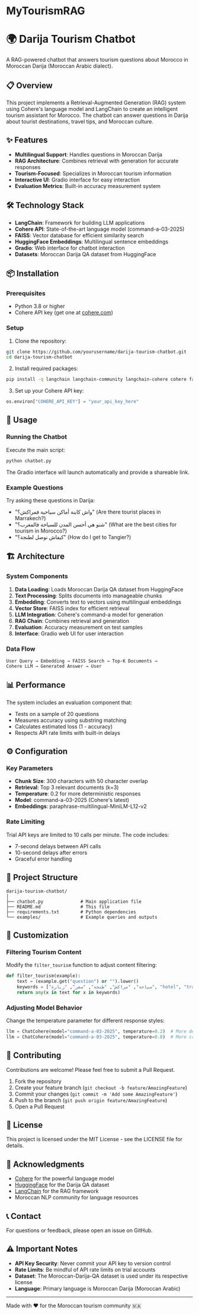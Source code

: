 # MyTourismRAG
# 🌍 Darija Tourism Chatbot

A RAG-powered chatbot that answers tourism questions about Morocco in Moroccan Darija (Moroccan Arabic dialect).

## 📋 Overview

This project implements a Retrieval-Augmented Generation (RAG) system using Cohere's language model and LangChain to create an intelligent tourism assistant for Morocco. The chatbot can answer questions in Darija about tourist destinations, travel tips, and Moroccan culture.

## ✨ Features

- **Multilingual Support**: Handles questions in Moroccan Darija
- **RAG Architecture**: Combines retrieval with generation for accurate responses
- **Tourism-Focused**: Specializes in Moroccan tourism information
- **Interactive UI**: Gradio interface for easy interaction
- **Evaluation Metrics**: Built-in accuracy measurement system

## 🛠️ Technology Stack

- **LangChain**: Framework for building LLM applications
- **Cohere API**: State-of-the-art language model (command-a-03-2025)
- **FAISS**: Vector database for efficient similarity search
- **HuggingFace Embeddings**: Multilingual sentence embeddings
- **Gradio**: Web interface for chatbot interaction
- **Datasets**: Moroccan Darija QA dataset from HuggingFace

## 📦 Installation

### Prerequisites

- Python 3.8 or higher
- Cohere API key (get one at [cohere.com](https://cohere.com))

### Setup

1. Clone the repository:
```bash
git clone https://github.com/yourusername/darija-tourism-chatbot.git
cd darija-tourism-chatbot
```

2. Install required packages:
```bash
pip install -q langchain langchain-community langchain-cohere cohere faiss-cpu datasets sentence-transformers gradio
```

3. Set up your Cohere API key:
```python
os.environ["COHERE_API_KEY"] = "your_api_key_here"
```

## 🚀 Usage

### Running the Chatbot

Execute the main script:
```bash
python chatbot.py
```

The Gradio interface will launch automatically and provide a shareable link.

### Example Questions

Try asking these questions in Darija:
- "واش كاينة أماكن سياحية فمراكش؟" (Are there tourist places in Marrakech?)
- "شنو هي أحسن المدن للسياحة فالمغرب؟" (What are the best cities for tourism in Morocco?)
- "كيفاش نوصل لطنجة؟" (How do I get to Tangier?)

## 🏗️ Architecture

### System Components

1. **Data Loading**: Loads Moroccan Darija QA dataset from HuggingFace
2. **Text Processing**: Splits documents into manageable chunks
3. **Embedding**: Converts text to vectors using multilingual embeddings
4. **Vector Store**: FAISS index for efficient retrieval
5. **LLM Integration**: Cohere's command-a model for generation
6. **RAG Chain**: Combines retrieval and generation
7. **Evaluation**: Accuracy measurement on test samples
8. **Interface**: Gradio web UI for user interaction

### Data Flow

```
User Query → Embedding → FAISS Search → Top-K Documents → 
Cohere LLM → Generated Answer → User
```

## 📊 Performance

The system includes an evaluation component that:
- Tests on a sample of 20 questions
- Measures accuracy using substring matching
- Calculates estimated loss (1 - accuracy)
- Respects API rate limits with built-in delays

## ⚙️ Configuration

### Key Parameters

- **Chunk Size**: 300 characters with 50 character overlap
- **Retrieval**: Top 3 relevant documents (k=3)
- **Temperature**: 0.2 for more deterministic responses
- **Model**: command-a-03-2025 (Cohere's latest)
- **Embeddings**: paraphrase-multilingual-MiniLM-L12-v2

### Rate Limiting

Trial API keys are limited to 10 calls per minute. The code includes:
- 7-second delays between API calls
- 10-second delays after errors
- Graceful error handling

## 📁 Project Structure

```
darija-tourism-chatbot/
│
├── chatbot.py              # Main application file
├── README.md               # This file
├── requirements.txt        # Python dependencies
└── examples/               # Example queries and outputs
```

## 🔧 Customization

### Filtering Tourism Content

Modify the `filter_tourism` function to adjust content filtering:
```python
def filter_tourism(example):
    text = (example.get("question") or "").lower()
    keywords = ["سياحة", "مراكش", "طنجة", "سفر", "زيارة", "hotel", "travel"]
    return any(x in text for x in keywords)
```

### Adjusting Model Behavior

Change the temperature parameter for different response styles:
```python
llm = ChatCohere(model="command-a-03-2025", temperature=0.2)  # More deterministic
llm = ChatCohere(model="command-a-03-2025", temperature=0.8)  # More creative
```

## 🤝 Contributing

Contributions are welcome! Please feel free to submit a Pull Request.

1. Fork the repository
2. Create your feature branch (`git checkout -b feature/AmazingFeature`)
3. Commit your changes (`git commit -m 'Add some AmazingFeature'`)
4. Push to the branch (`git push origin feature/AmazingFeature`)
5. Open a Pull Request

## 📝 License

This project is licensed under the MIT License - see the LICENSE file for details.

## 🙏 Acknowledgments

- [Cohere](https://cohere.com) for the powerful language model
- [HuggingFace](https://huggingface.co) for the Darija QA dataset
- [LangChain](https://langchain.com) for the RAG framework
- Moroccan NLP community for language resources

## 📞 Contact

For questions or feedback, please open an issue on GitHub.

## ⚠️ Important Notes

- **API Key Security**: Never commit your API key to version control
- **Rate Limits**: Be mindful of API rate limits on trial accounts
- **Dataset**: The Moroccan-Darija-QA dataset is used under its respective license
- **Language**: Primary language is Moroccan Darija (Moroccan Arabic)

---

Made with ❤️ for the Moroccan tourism community 🇲🇦
